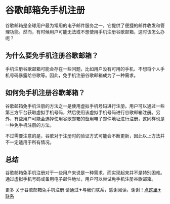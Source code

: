 # 谷歌邮箱免手机注册

谷歌邮箱是全球用户最为常用的电子邮件服务之一，它提供了便捷的邮件收发和管理功能。然而，有时候用户可能无法或不想使用手机注册谷歌邮箱，这时该怎么办呢？

## 为什么要免手机注册谷歌邮箱？

手机注册谷歌邮箱可能会存在一些问题，比如用户没有可用的手机、不想将个人手机号码暴露给谷歌等。因此，免手机注册谷歌邮箱成为了一种需求。

## 如何免手机注册谷歌邮箱？

谷歌邮箱免手机注册的方法之一是使用虚拟手机号码进行注册。用户可以通过一些第三方平台获取虚拟手机号码，然后使用该虚拟手机号码进行谷歌邮箱注册。另外，有些用户可能会选择使用谷歌邮箱的备用电子邮件地址进行注册，这同样也是一种免手机注册的方法。

不过需要注意的是，谷歌对于注册时的验证方式可能会不断更新，因此以上方法并不一定适用于所有情况。

## 总结

谷歌邮箱免手机注册对于一些用户来说是一种需求，而实现起来并不是特别困难。通过虚拟手机号码或备用电子邮件地址，用户可以尝试免手机注册谷歌邮箱。

更多 关于谷歌邮箱免手机注册 请通过✈与我们联系，感谢阅读，谢谢！[点这里✈联系](https://d.k02.cc)